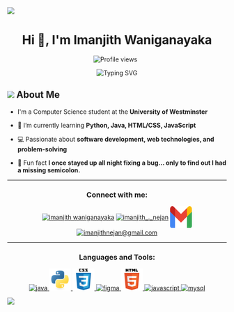 <!--horizontal divider(gradiant)-->
<img src="https://user-images.githubusercontent.com/73097560/115834477-dbab4500-a447-11eb-908a-139a6edaec5c.gif">
<h1 align="center">Hi 👋, I'm Imanjith Waniganayaka</h1>
<p align="center">
  <img src="https://komarev.com/ghpvc/?username=ImanjithWaniganayaka&color=blueviolet" alt="Profile views" />
  &nbsp;

</p>
<div align="center" style="border: px solid #000000;>

[![Typing SVG](https://readme-typing-svg.herokuapp.com?font=Robot-Bold&size=30&color=&center=true&vCenter=true&width=900&height=110&lines=Welcome+to+my+Github;Computer+Science+Student;Programmer;Web+Designer;web+developer)](https://git.io/typing-svg)
</div>

## <picture><img src = "https://github.com/7oSkaaa/7oSkaaa/blob/main/Images/about_me.gif?raw=true" width = 50px></picture> About Me
- I'm a Computer Science student at the **University of Westminster**

- 🌱 I’m currently learning **Python, Java, HTML/CSS, JavaScript**

- 💻 Passionate about **software development, web technologies, and problem-solving**


- 🧠 Fun fact **I once stayed up all night fixing a bug... only to find out I had a missing semicolon.**
---

<h3 align="center">Connect with me:</h3>
<p align="center">
<a href="https://linkedin.com/in/imanjith waniganayaka" target="blank"><img align="center" src="https://github.com/Scar1109/skill-icons/blob/main/icons/LinkedIn.svg" alt="imanjith waniganayaka" height="50" width="50" /></a>
<a href="https://instagram.com/imanjith_._nejan" target="blank"><img align="center" src="https://raw.githubusercontent.com/rahuldkjain/github-profile-readme-generator/master/src/images/icons/Social/instagram.svg" alt="imanjith_._nejan" height="50" width="50" /></a>
<a href="mailto:imanjithnejan@email.com" target="blank"><img align="center" src="https://raw.githubusercontent.com/ashu-guo/ashu-guo/master/assets/gmail.svg" alt="imanjithnejan@gmail.com" height="50" width="50" /></a>
<a href="https://github.com/ImanjithWaniganayaka" target="blank"><img align="center" src="https://upload.wikimedia.org/wikipedia/commons/thumb/a/ae/Github-desktop-logo-symbol.svg/1024px-Github-desktop-logo-symbol.svg.png" alt="imanjithnejan@gmail.com" height="50" width="50" /></a>

</p>

---
<h3 align="center">Languages and Tools:</h3>
<p align="center">  <a href="https://www.java.com" target="_blank" rel="noreferrer"> <img src="https://github.com/Scar1109/skill-icons/blob/main/icons/Java-Dark.svg" alt="java" width="50" height="50"/> </a><a href="https://www.python.org" target="_blank" rel="noreferrer"> <img src="https://raw.githubusercontent.com/devicons/devicon/master/icons/python/python-original.svg" alt="python" width="50" height="50"/> </a><a href="https://www.w3schools.com/css/" target="_blank" rel="noreferrer"> <img src="https://raw.githubusercontent.com/devicons/devicon/master/icons/css3/css3-original-wordmark.svg" alt="css3" width="50" height="50"/> </a> <a href="https://www.figma.com/" target="_blank" rel="noreferrer"> <img src="https://www.vectorlogo.zone/logos/figma/figma-icon.svg" alt="figma" width="50" height="50"/> </a> <a href="https://www.w3.org/html/" target="_blank" rel="noreferrer"> <img src="https://raw.githubusercontent.com/devicons/devicon/master/icons/html5/html5-original-wordmark.svg" alt="html5" width="50" height="50"/> </a>  <a href="https://developer.mozilla.org/en-US/docs/Web/JavaScript" target="_blank" rel="noreferrer"> <img src="https://github.com/Scar1109/skill-icons/blob/main/icons/JavaScript.svg" alt="javascript" width="50" height="50"/> </a> <a href="https://www.mysql.com/" target="_blank" rel="noreferrer"> <img src="https://github.com/Scar1109/skill-icons/blob/main/icons/MySQL-Dark.svg" alt="mysql" width="50" height="50"/> </a> </p>
<!--horizontal divider(gradiant)-->
<img src="https://user-images.githubusercontent.com/73097560/115834477-dbab4500-a447-11eb-908a-139a6edaec5c.gif">
